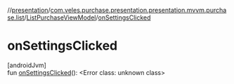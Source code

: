 //[presentation](../../../index.md)/[com.veles.purchase.presentation.presentation.mvvm.purchase.list](../index.md)/[ListPurchaseViewModel](index.md)/[onSettingsClicked](on-settings-clicked.md)

# onSettingsClicked

[androidJvm]\
fun [onSettingsClicked](on-settings-clicked.md)(): <!---  GfmCommand {"@class":"org.jetbrains.dokka.gfm.ResolveLinkGfmCommand","dri":{"packageName":"","classNames":"<Error class: unknown class>","callable":null,"target":{"@class":"org.jetbrains.dokka.links.PointingToDeclaration"},"extra":null}} --->&lt;Error class: unknown class&gt;<!--- --->

